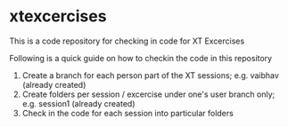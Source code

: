 # xtexcercises
This is a code repository for checking in code for XT Excercises

Following is a quick guide on how to checkin the code in this repository

1. Create a branch for each person part of the XT sessions; e.g. vaibhav (already created)
2. Create folders per session / excercise under one's user branch only; e.g. session1 (already created)
3. Check in the code for each session into particular folders
